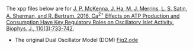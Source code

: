 
The xpp files below are for [J. P. McKenna, J. Ha, M. J. Merrins, L. S. Satin, A. Sherman, and R. Bertram. 2016. Ca<sup>2+</sup> Effects on ATP Production and Consumption Have Key Regulatory Roles on Oscillatory Islet Activity. Biophys. J., 110(3):733-742.](https://pubmed.ncbi.nlm.nih.gov/26840737/)

* The original Dual Oscillator Model (DOM) [Fig2.ode](Fig2.ode)
